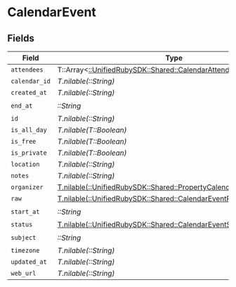 # CalendarEvent


## Fields

| Field                                                                                                                        | Type                                                                                                                         | Required                                                                                                                     | Description                                                                                                                  |
| ---------------------------------------------------------------------------------------------------------------------------- | ---------------------------------------------------------------------------------------------------------------------------- | ---------------------------------------------------------------------------------------------------------------------------- | ---------------------------------------------------------------------------------------------------------------------------- |
| `attendees`                                                                                                                  | T::Array<[::UnifiedRubySDK::Shared::CalendarAttendee](../../models/shared/calendarattendee.md)>                              | :heavy_minus_sign:                                                                                                           | N/A                                                                                                                          |
| `calendar_id`                                                                                                                | *T.nilable(::String)*                                                                                                        | :heavy_minus_sign:                                                                                                           | N/A                                                                                                                          |
| `created_at`                                                                                                                 | *T.nilable(::String)*                                                                                                        | :heavy_minus_sign:                                                                                                           | N/A                                                                                                                          |
| `end_at`                                                                                                                     | *::String*                                                                                                                   | :heavy_check_mark:                                                                                                           | N/A                                                                                                                          |
| `id`                                                                                                                         | *T.nilable(::String)*                                                                                                        | :heavy_minus_sign:                                                                                                           | N/A                                                                                                                          |
| `is_all_day`                                                                                                                 | *T.nilable(T::Boolean)*                                                                                                      | :heavy_minus_sign:                                                                                                           | N/A                                                                                                                          |
| `is_free`                                                                                                                    | *T.nilable(T::Boolean)*                                                                                                      | :heavy_minus_sign:                                                                                                           | N/A                                                                                                                          |
| `is_private`                                                                                                                 | *T.nilable(T::Boolean)*                                                                                                      | :heavy_minus_sign:                                                                                                           | N/A                                                                                                                          |
| `location`                                                                                                                   | *T.nilable(::String)*                                                                                                        | :heavy_minus_sign:                                                                                                           | N/A                                                                                                                          |
| `notes`                                                                                                                      | *T.nilable(::String)*                                                                                                        | :heavy_minus_sign:                                                                                                           | N/A                                                                                                                          |
| `organizer`                                                                                                                  | [T.nilable(::UnifiedRubySDK::Shared::PropertyCalendarEventOrganizer)](../../models/shared/propertycalendareventorganizer.md) | :heavy_minus_sign:                                                                                                           | N/A                                                                                                                          |
| `raw`                                                                                                                        | [T.nilable(::UnifiedRubySDK::Shared::CalendarEventRaw)](../../models/shared/calendareventraw.md)                             | :heavy_minus_sign:                                                                                                           | N/A                                                                                                                          |
| `start_at`                                                                                                                   | *::String*                                                                                                                   | :heavy_check_mark:                                                                                                           | N/A                                                                                                                          |
| `status`                                                                                                                     | [T.nilable(::UnifiedRubySDK::Shared::CalendarEventStatus)](../../models/shared/calendareventstatus.md)                       | :heavy_minus_sign:                                                                                                           | N/A                                                                                                                          |
| `subject`                                                                                                                    | *::String*                                                                                                                   | :heavy_check_mark:                                                                                                           | N/A                                                                                                                          |
| `timezone`                                                                                                                   | *T.nilable(::String)*                                                                                                        | :heavy_minus_sign:                                                                                                           | N/A                                                                                                                          |
| `updated_at`                                                                                                                 | *T.nilable(::String)*                                                                                                        | :heavy_minus_sign:                                                                                                           | N/A                                                                                                                          |
| `web_url`                                                                                                                    | *T.nilable(::String)*                                                                                                        | :heavy_minus_sign:                                                                                                           | N/A                                                                                                                          |